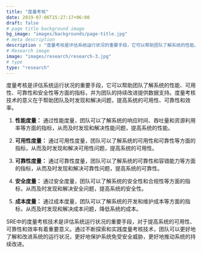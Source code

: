 ```yaml
---
title: "度量考核"
date: 2019-07-06T15:27:17+06:00
draft: false
# page title background image
bg_image: "images/backgrounds/page-title.jpg"
# meta description
description : "度量考核是评估系统运行状况的重要手段，它可以帮助团队了解系统的性能、可用性、可靠性和安全性等方面的指标，并为团队的持续改进提供数据支持。"
# Research image
image: "images/research/research-3.jpg"
# type
type: "research"
---
```



度量考核是评估系统运行状况的重要手段，它可以帮助团队了解系统的性能、可用性、可靠性和安全性等方面的指标，并为团队的持续改进提供数据支持。度量考核技术的意义在于帮助团队及时发现和解决问题，提高系统的可用性、可靠性和效率。

1. **性能度量：** 通过性能度量，团队可以了解系统的响应时间、吞吐量和资源利用率等方面的指标，从而及时发现和解决性能问题，提高系统的性能。

2. **可用性度量：** 通过可用性度量，团队可以了解系统的可用性和可靠性等方面的指标，从而及时发现和解决可用性问题，提高系统的可用性。

3. **可靠性度量：** 通过可靠性度量，团队可以了解系统的可靠性和容错能力等方面的指标，从而及时发现和解决可靠性问题，提高系统的可靠性。

4. **安全度量：** 通过安全度量，团队可以了解系统的安全性和合规性等方面的指标，从而及时发现和解决安全问题，提高系统的安全性。

5. **成本度量：** 通过成本度量，团队可以了解系统的开发和维护成本等方面的指标，从而及时发现和解决成本问题，降低系统的成本。

SRE中的度量考核技术是评估系统运行状况的重要手段，对于提高系统的可用性、可靠性和效率有着重要意义。通过不断探索和实践度量考核技术，团队可以更好地了解和改进系统的运行状况，更好地保护系统免受安全威胁，更好地推动系统的持续改进。
